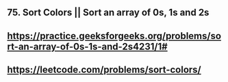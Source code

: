 ## 75. Sort Colors || Sort an array of 0s, 1s and 2s
## https://practice.geeksforgeeks.org/problems/sort-an-array-of-0s-1s-and-2s4231/1#
## https://leetcode.com/problems/sort-colors/
